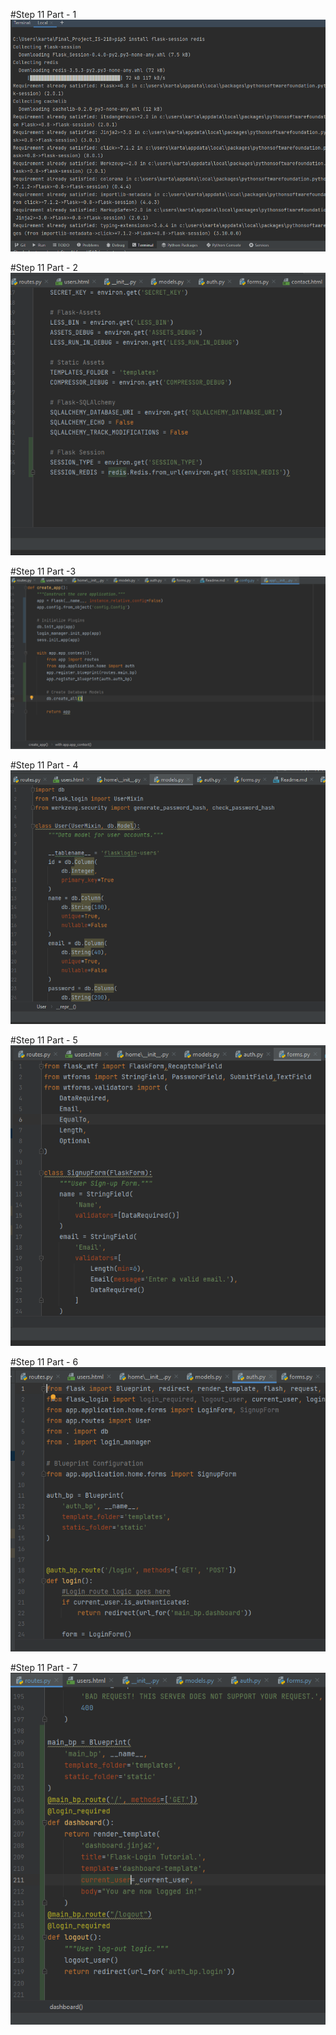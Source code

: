 #Step 11 Part - 1
![step11](Screenshots/Step-11-Part-1.PNG) 

#Step 11 Part - 2
![step11](Screenshots/Step-11-Part-2.PNG) 

#Step 11 Part -3
![step11](Screenshots/Step-11-Part-3.PNG) 

#Step 11 Part - 4
![step11](Screenshots/Step-11-Part-4.PNG) 

#Step 11 Part - 5
![step11](Screenshots/Step-11-Part-5.PNG) 

#Step 11 Part - 6
![step11](Screenshots/Step-11-Part-6.PNG) 

#Step 11 Part - 7
![step11](Screenshots/Step-10-Part-7-01.PNG) 